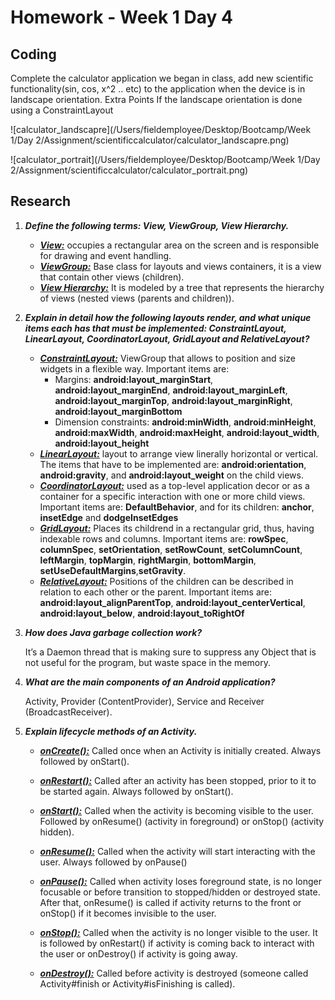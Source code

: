 # Homework - Week 1 Day 4

## Coding

Complete the calculator application we began in class, add new scientific functionality(sin, cos, x^2 .. etc) to the application when the device is in landscape orientation.
Extra Points
If the landscape orientation is done using a ConstraintLayout

![calculator_landscapre](/Users/fieldemployee/Desktop/Bootcamp/Week 1/Day 2/Assignment/scientificcalculator/calculator_landscapre.png)

![calculator_portrait](/Users/fieldemployee/Desktop/Bootcamp/Week 1/Day 2/Assignment/scientificcalculator/calculator_portrait.png)



## Research

1. ***Define the following terms: View, ViewGroup, View Hierarchy.***

   - **<u>*View:*</u>** occupies a rectangular area on the screen and is responsible for drawing and event handling.
   - **<u>*ViewGroup:*</u>** Base class for layouts and views containers, it is a view that contain other views (children).
   - **<u>*View Hierarchy:*</u>** It is modeled by a tree that represents the hierarchy of views (nested views (parents and children)).

2. ***Explain in detail how the following layouts render, and what unique items each has that must be implemented: ConstraintLayout, LinearLayout, CoordinatorLayout, GridLayout and RelativeLayout?***

   - **<u>*ConstraintLayout:*</u>** ViewGroup that allows to position and size widgets in a flexible way. Important items are:
     - Margins: **android:layout_marginStart**, **android:layout_marginEnd**, **android:layout_marginLeft**, **android:layout_marginTop**, **android:layout_marginRight**, **android:layout_marginBottom**
     - Dimension constraints: **android:minWidth**, **android:minHeight**, **android:maxWidth**, **android:maxHeight**, **android:layout_width**, **android:layout_height**
   - **<u>*LinearLayout:*</u>** layout to arrange view linerally horizontal or vertical. The items that have to be implemented are: **android:orientation**, **android:gravity**, and **android:layout_weight** on the child views.
   - ***<u>CoordinatorLayout:</u>*** used as a top-level application decor or as a container for a specific interaction with one or more child views. Important items are: **DefaultBehavior**, and for its children: **anchor**, **insetEdge** and **dodgeInsetEdges**
   - **<u>*GridLayout:*</u>** Places its childrend in a rectangular grid, thus, having indexable rows and columns. Important items are: **rowSpec**, **columnSpec**, **setOrientation**, **setRowCount**, **setColumnCount**, **leftMargin**, **topMargin**, **rightMargin**, **bottomMargin**, **setUseDefaultMargins**,**setGravity**.
   - **<u>*RelativeLayout:*</u>** Positions of the children can be described in relation to each other or the parent. Important items are: **android:layout_alignParentTop**, **android:layout_centerVertical**, **android:layout_below**, **android:layout_toRightOf**

3. ***How does Java garbage collection work?***

   It’s a Daemon thread that is making sure to suppress any Object that is not useful for the program, but waste space in the memory.

4. ***What are the main components of an Android application?***

   Activity, Provider (ContentProvider), Service and Receiver (BroadcastReceiver).

5. ***Explain lifecycle methods of an Activity.***

   - **<u>*onCreate():*</u>** Called once when an Activity is initially created. Always followed by onStart().

   - **<u>*onRestart():*</u>** Called after an activity has been stopped, prior to it to be started again. Always followed by onStart().

   - **<u>*onStart():*</u>** Called when the activity is becoming visible to the user. Followed by onResume() (activity in foreground) or onStop() (activity hidden).

   - **<u>*onResume():*</u>** Called when the activity will start interacting with the user. Always followed by onPause()

   - **<u>*onPause():*</u>** Called when activity loses foreground state, is no longer focusable or before transition to stopped/hidden or destroyed state. After that, onResume() is called if activity returns to the front or onStop() if it becomes invisible to the user.

   - **<u>*onStop():*</u>** Called when the activity is no longer visible to the user. It is followed by onRestart() if activity is coming back to interact with the user or onDestroy() if activity is going away.

   - **<u>*onDestroy():*</u>** Called before activity is destroyed (someone called Activity#finish or Activity#isFinishing is called).

   

